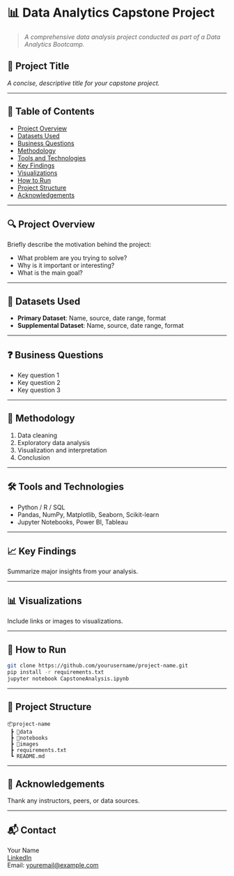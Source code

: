 # 📊 Data Analytics Capstone Project

> _A comprehensive data analysis project conducted as part of a Data Analytics Bootcamp._

## 📁 Project Title
_A concise, descriptive title for your capstone project._

---

## 📝 Table of Contents

- [Project Overview](#project-overview)
- [Datasets Used](#datasets-used)
- [Business Questions](#business-questions)
- [Methodology](#methodology)
- [Tools and Technologies](#tools-and-technologies)
- [Key Findings](#key-findings)
- [Visualizations](#visualizations)
- [How to Run](#how-to-run)
- [Project Structure](#project-structure)
- [Acknowledgements](#acknowledgements)

---

## 🔍 Project Overview

Briefly describe the motivation behind the project:
- What problem are you trying to solve?
- Why is it important or interesting?
- What is the main goal?

---

## 📂 Datasets Used

- **Primary Dataset**: Name, source, date range, format
- **Supplemental Dataset**: Name, source, date range, format

---

## ❓ Business Questions

- Key question 1
- Key question 2
- Key question 3

---

## 🧪 Methodology

1. Data cleaning
2. Exploratory data analysis
3. Visualization and interpretation
4. Conclusion

---

## 🛠️ Tools and Technologies

- Python / R / SQL
- Pandas, NumPy, Matplotlib, Seaborn, Scikit-learn
- Jupyter Notebooks, Power BI, Tableau

---

## 📈 Key Findings

Summarize major insights from your analysis.

---

## 📊 Visualizations

Include links or images to visualizations.

---

## 🚀 How to Run

```bash
git clone https://github.com/yourusername/project-name.git
pip install -r requirements.txt
jupyter notebook CapstoneAnalysis.ipynb
```

---

## 📁 Project Structure

```
📦project-name
 ┣ 📂data
 ┣ 📂notebooks
 ┣ 📂images
 ┣ requirements.txt
 ┗ README.md
```

---

## 🙏 Acknowledgements

Thank any instructors, peers, or data sources.

---

## 📬 Contact

Your Name  
[LinkedIn](https://www.linkedin.com/in/yourname)  
Email: youremail@example.com
